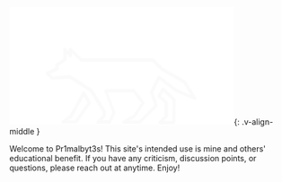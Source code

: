 ![alt text](/assets/images/Pr1malbyt3s_Logo.png "Pr1malbyt3s"){: .v-align-middle }

Welcome to Pr1malbyt3s! This site's intended use is mine and others' educational benefit. If you have any criticism, discussion points, or questions, please reach out at anytime. Enjoy!
